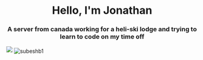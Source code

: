 <h1 align="center">Hello, I'm Jonathan</h1>
<h3 align="center">A server from canada working for a heli-ski lodge and trying to learn to code on my time off</h3>

<img src="https://github-profile-trophy.vercel.app/?username=Jonathanvanhaaften&theme=dracula&column=3&margin-w=15&margin-h=15 (https://github.com/ryo-ma/github-profile-trophy)">

<img align="center" src="https://github-readme-stats.vercel.app/api?username=Jonathanvanhaaften&show_icons=true&count_private=true&theme=dark" alt="subeshb1" />
